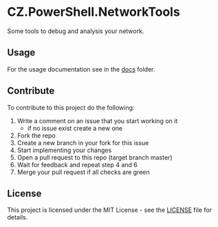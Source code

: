 # CZ.PowerShell.NetworkTools

Some tools to debug and analysis your network.

## Usage

For the usage documentation see in the [docs](docs/Commands) folder.
## Contribute

To contribute to this project do the following:

1. Write a comment on an issue that you start working on it
   - if no issue exist create a new one
1. Fork the repo
1. Create a new branch in your fork for this issue
1. Start implementing your changes
1. Open a pull request to this repo (target branch master)
1. Wait for feedback and repeat step 4 and 6
1. Merge your pull request if all checks are green

## License

This project is licensed under the MIT License - see the [LICENSE](LICENSE) file for details.
